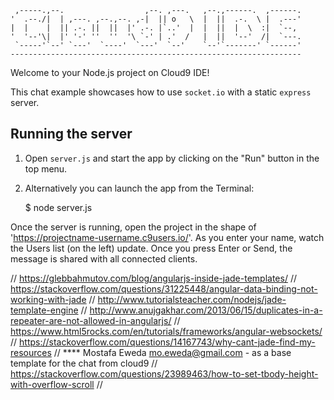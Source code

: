 
     ,-----.,--.                  ,--. ,---.   ,--.,------.  ,------.
    '  .--./|  | ,---. ,--.,--. ,-|  || o   \  |  ||  .-.  \ |  .---'
    |  |    |  || .-. ||  ||  |' .-. |`..'  |  |  ||  |  \  :|  `--, 
    '  '--'\|  |' '-' ''  ''  '\ `-' | .'  /   |  ||  '--'  /|  `---.
     `-----'`--' `---'  `----'  `---'  `--'    `--'`-------' `------'
    ----------------------------------------------------------------- 


Welcome to your Node.js project on Cloud9 IDE!

This chat example showcases how to use `socket.io` with a static `express` server.

## Running the server

1) Open `server.js` and start the app by clicking on the "Run" button in the top menu.

2) Alternatively you can launch the app from the Terminal:

    $ node server.js

Once the server is running, open the project in the shape of 'https://projectname-username.c9users.io/'. As you enter your name, watch the Users list (on the left) update. Once you press Enter or Send, the message is shared with all connected clients.

// https://glebbahmutov.com/blog/angularjs-inside-jade-templates/
// https://stackoverflow.com/questions/31225448/angular-data-binding-not-working-with-jade
// http://www.tutorialsteacher.com/nodejs/jade-template-engine
// http://www.anujgakhar.com/2013/06/15/duplicates-in-a-repeater-are-not-allowed-in-angularjs/
// https://www.html5rocks.com/en/tutorials/frameworks/angular-websockets/
// https://stackoverflow.com/questions/14167743/why-cant-jade-find-my-resources
// **** Mostafa Eweda <mo.eweda@gmail.com> - as a base template for the chat from cloud9
// https://stackoverflow.com/questions/23989463/how-to-set-tbody-height-with-overflow-scroll
// 
